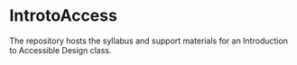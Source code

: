 # IntrotoAccess
The repository hosts the syllabus and support materials for an Introduction to Accessible Design class. 

